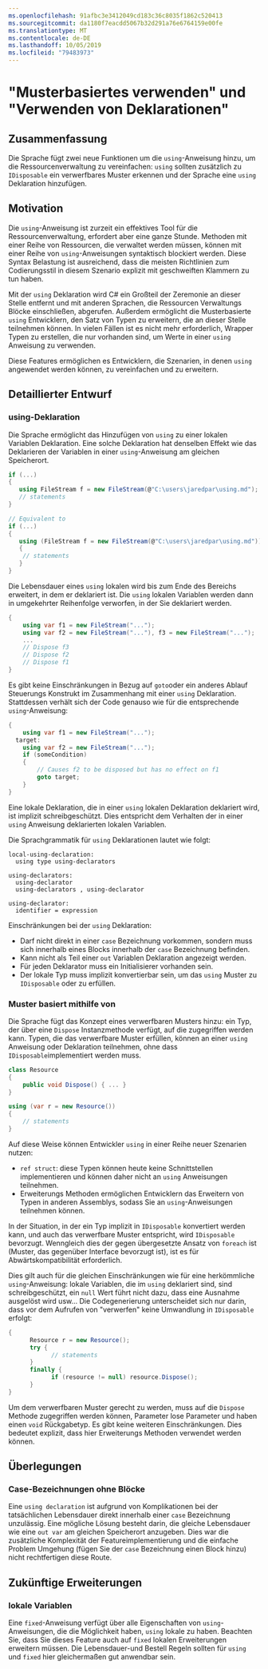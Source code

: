 ```yaml
---
ms.openlocfilehash: 91afbc3e3412049cd183c36c8035f1862c520413
ms.sourcegitcommit: da1180f7eacdd5067b32d291a76e6764159e00fe
ms.translationtype: MT
ms.contentlocale: de-DE
ms.lasthandoff: 10/05/2019
ms.locfileid: "79483973"
---
```

# <a name="pattern-based-using-and-using-declarations"></a>"Musterbasiertes verwenden" und "Verwenden von Deklarationen"

## <a name="summary"></a>Zusammenfassung

Die Sprache fügt zwei neue Funktionen um die `using`-Anweisung hinzu, um die Ressourcenverwaltung zu vereinfachen: `using` sollten zusätzlich zu `IDisposable` ein verwerfbares Muster erkennen und der Sprache eine `using` Deklaration hinzufügen.

## <a name="motivation"></a>Motivation

Die `using`-Anweisung ist zurzeit ein effektives Tool für die Ressourcenverwaltung, erfordert aber eine ganze Stunde. Methoden mit einer Reihe von Ressourcen, die verwaltet werden müssen, können mit einer Reihe von `using`-Anweisungen syntaktisch blockiert werden. Diese Syntax Belastung ist ausreichend, dass die meisten Richtlinien zum Codierungsstil in diesem Szenario explizit mit geschweiften Klammern zu tun haben. 

Mit der `using` Deklaration wird C# ein Großteil der Zeremonie an dieser Stelle entfernt und mit anderen Sprachen, die Ressourcen Verwaltungs Blöcke einschließen, abgerufen. Außerdem ermöglicht die Musterbasierte `using` Entwicklern, den Satz von Typen zu erweitern, die an dieser Stelle teilnehmen können. In vielen Fällen ist es nicht mehr erforderlich, Wrapper Typen zu erstellen, die nur vorhanden sind, um Werte in einer `using` Anweisung zu verwenden. 

Diese Features ermöglichen es Entwicklern, die Szenarien, in denen `using` angewendet werden können, zu vereinfachen und zu erweitern.

## <a name="detailed-design"></a>Detaillierter Entwurf 

### <a name="using-declaration"></a>using-Deklaration

Die Sprache ermöglicht das Hinzufügen von `using` zu einer lokalen Variablen Deklaration. Eine solche Deklaration hat denselben Effekt wie das Deklarieren der Variablen in einer `using`-Anweisung am gleichen Speicherort.

```csharp
if (...) 
{ 
   using FileStream f = new FileStream(@"C:\users\jaredpar\using.md");
   // statements
}

// Equivalent to 
if (...) 
{ 
   using (FileStream f = new FileStream(@"C:\users\jaredpar\using.md")) 
   {
    // statements
   }
}
```

Die Lebensdauer eines `using` lokalen wird bis zum Ende des Bereichs erweitert, in dem er deklariert ist. Die `using` lokalen Variablen werden dann in umgekehrter Reihenfolge verworfen, in der Sie deklariert werden. 

```csharp
{ 
    using var f1 = new FileStream("...");
    using var f2 = new FileStream("..."), f3 = new FileStream("...");
    ...
    // Dispose f3
    // Dispose f2 
    // Dispose f1
}
```

Es gibt keine Einschränkungen in Bezug auf `goto`oder ein anderes Ablauf Steuerungs Konstrukt im Zusammenhang mit einer `using` Deklaration. Stattdessen verhält sich der Code genauso wie für die entsprechende `using`-Anweisung:

```csharp
{
    using var f1 = new FileStream("...");
  target:
    using var f2 = new FileStream("...");
    if (someCondition) 
    {
        // Causes f2 to be disposed but has no effect on f1
        goto target;
    }
}
```

Eine lokale Deklaration, die in einer `using` lokalen Deklaration deklariert wird, ist implizit schreibgeschützt. Dies entspricht dem Verhalten der in einer `using` Anweisung deklarierten lokalen Variablen. 

Die Sprachgrammatik für `using` Deklarationen lautet wie folgt:

```antlr
local-using-declaration:
  using type using-declarators

using-declarators:
  using-declarator
  using-declarators , using-declarator
  
using-declarator:
  identifier = expression
```

Einschränkungen bei der `using` Deklaration:

- Darf nicht direkt in einer `case` Bezeichnung vorkommen, sondern muss sich innerhalb eines Blocks innerhalb der `case` Bezeichnung befinden.
- Kann nicht als Teil einer `out` Variablen Deklaration angezeigt werden. 
- Für jeden Deklarator muss ein Initialisierer vorhanden sein.
- Der lokale Typ muss implizit konvertierbar sein, um das `using` Muster zu `IDisposable` oder zu erfüllen.

### <a name="pattern-based-using"></a>Muster basiert mithilfe von

Die Sprache fügt das Konzept eines verwerfbaren Musters hinzu: ein Typ, der über eine `Dispose` Instanzmethode verfügt, auf die zugegriffen werden kann. Typen, die das verwerfbare Muster erfüllen, können an einer `using` Anweisung oder Deklaration teilnehmen, ohne dass `IDisposable`implementiert werden muss. 

```csharp
class Resource
{ 
    public void Dispose() { ... }
}

using (var r = new Resource())
{
    // statements
}
```

Auf diese Weise können Entwickler `using` in einer Reihe neuer Szenarien nutzen:

- `ref struct`: diese Typen können heute keine Schnittstellen implementieren und können daher nicht an `using` Anweisungen teilnehmen.
- Erweiterungs Methoden ermöglichen Entwicklern das Erweitern von Typen in anderen Assemblys, sodass Sie an `using`-Anweisungen teilnehmen können.

In der Situation, in der ein Typ implizit in `IDisposable` konvertiert werden kann, und auch das verwerfbare Muster entspricht, wird `IDisposable` bevorzugt. Wenngleich dies der gegen übergesetzte Ansatz von `foreach` ist (Muster, das gegenüber Interface bevorzugt ist), ist es für Abwärtskompatibilität erforderlich.

Dies gilt auch für die gleichen Einschränkungen wie für eine herkömmliche `using`-Anweisung: lokale Variablen, die im `using` deklariert sind, sind schreibgeschützt, ein `null` Wert führt nicht dazu, dass eine Ausnahme ausgelöst wird usw... Die Codegenerierung unterscheidet sich nur darin, dass vor dem Aufrufen von "verwerfen" keine Umwandlung in `IDisposable` erfolgt:

```csharp
{
      Resource r = new Resource();
      try {
            // statements
      }
      finally {
            if (resource != null) resource.Dispose();
      }
}
```

Um dem verwerfbaren Muster gerecht zu werden, muss auf die `Dispose` Methode zugegriffen werden können, Parameter lose Parameter und haben einen `void` Rückgabetyp. Es gibt keine weiteren Einschränkungen. Dies bedeutet explizit, dass hier Erweiterungs Methoden verwendet werden können.

## <a name="considerations"></a>Überlegungen

### <a name="case-labels-without-blocks"></a>Case-Bezeichnungen ohne Blöcke

Eine `using declaration` ist aufgrund von Komplikationen bei der tatsächlichen Lebensdauer direkt innerhalb einer `case` Bezeichnung unzulässig. Eine mögliche Lösung besteht darin, die gleiche Lebensdauer wie eine `out var` am gleichen Speicherort anzugeben. Dies war die zusätzliche Komplexität der Featureimplementierung und die einfache Problem Umgehung (fügen Sie der `case` Bezeichnung einen Block hinzu) nicht rechtfertigen diese Route.

## <a name="future-expansions"></a>Zukünftige Erweiterungen

### <a name="fixed-locals"></a>lokale Variablen

Eine `fixed`-Anweisung verfügt über alle Eigenschaften von `using`-Anweisungen, die die Möglichkeit haben, `using` lokale zu haben. Beachten Sie, dass Sie dieses Feature auch auf `fixed` lokalen Erweiterungen erweitern müssen. Die Lebensdauer-und Bestell Regeln sollten für `using` und `fixed` hier gleichermaßen gut anwendbar sein.
